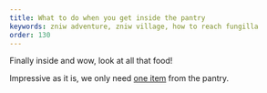 ```yaml
---
title: What to do when you get inside the pantry
keywords: zniw adventure, zniw village, how to reach fungilla
order: 130
---
```


Finally inside and wow, look at all that food! 

Impressive as it is, we only need [one item](hook.md) from the pantry.